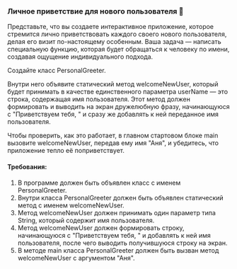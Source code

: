 
### Личное приветствие для нового пользователя 👋

Представьте, что вы создаете интерактивное приложение, которое стремится лично приветствовать каждого своего нового пользователя, делая его визит по-настоящему особенным. Ваша задача — написать специальную функцию, которая будет обращаться к человеку по имени, создавая ощущение индивидуального подхода.

Создайте класс PersonalGreeter.

Внутри него объявите статический метод welcomeNewUser, который будет принимать в качестве единственного параметра userName — это строка, содержащая имя пользователя. Этот метод должен формировать и выводить на экран дружелюбную фразу, начинающуюся с "Приветствуем тебя, " и сразу же добавлять к ней переданное имя пользователя.

Чтобы проверить, как это работает, в главном стартовом блоке main вызовите welcomeNewUser, передав ему имя "Аня", и убедитесь, что приложение тепло её поприветствует.

#### Требования:
1. В программе должен быть объявлен класс с именем PersonalGreeter.
2. Внутри класса PersonalGreeter должен быть объявлен статический метод с именем welcomeNewUser.
3. Метод welcomeNewUser должен принимать один параметр типа String, который содержит имя пользователя.
4. Метод welcomeNewUser должен формировать строку, начинающуюся с "Приветствуем тебя, " и добавлять к ней имя пользователя, после чего выводить получившуюся строку на экран.
5. В методе main класса PersonalGreeter должен быть вызван метод welcomeNewUser с аргументом "Аня".